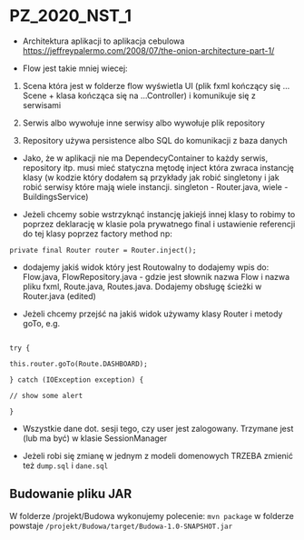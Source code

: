 
# PZ_2020_NST_1

  

* Architektura aplikacji to aplikacja cebulowa https://jeffreypalermo.com/2008/07/the-onion-architecture-part-1/

  

* Flow jest takie mniej wiecej:

1. Scena która jest w folderze flow wyświetla UI (plik fxml kończący się …Scene + klasa kończąca się na …Controller) i komunikuje się z serwisami

2. Serwis albo wywołuje inne serwisy albo wywołuje plik repository

3. Repository używa persistence albo SQL do komunikacji z baza danych

* Jako, że w aplikacji nie ma DependecyContainer to każdy serwis, repository itp. musi mieć statyczna mętodę inject która zwraca instancję klasy (w kodzie który dodałem są przykłady jak robić singletony i jak robić serwisy które mają wiele instancji. singleton - Router.java, wiele - BuildingsService)

* Jeżeli chcemy sobie wstrzyknąć instancję jakiejś innej klasy to robimy to poprzez deklarację w klasie pola prywatnego final i ustawienie referencji do tej klasy poprzez factory method np:

```private final Router router = Router.inject();```

* dodajemy jakiś widok który jest Routowalny to dodajemy wpis do: Flow.java, FlowRepository.java - gdzie jest słownik nazwa Flow i nazwa pliku fxml, Route.java, Routes.java. Dodajemy obsługę ścieżki w Router.java (edited)

* Jeżeli chcemy przejść na jakiś widok używamy klasy Router i metody goTo, e.g.

```

try {

this.router.goTo(Route.DASHBOARD);

} catch (IOException exception) {

// show some alert

}

```

* Wszystkie dane dot. sesji tego, czy user jest zalogowany. Trzymane jest (lub ma być) w klasie SessionManager

* Jeżeli robi się zmianę w jednym z modeli domenowych TRZEBA zmienić też `dump.sql` i `dane.sql`


## Budowanie pliku JAR
W folderze /projekt/Budowa wykonujemy polecenie: 
`mvn package`
w folderze powstaje `/projekt/Budowa/target/Budowa-1.0-SNAPSHOT.jar`
